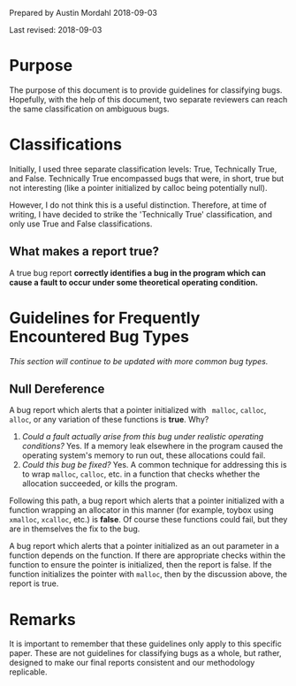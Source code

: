 Prepared by Austin Mordahl
2018-09-03

Last revised: 2018-09-03

# Purpose

The purpose of this document is to provide guidelines for classifying bugs. Hopefully, with the help of this document, two separate reviewers can reach the same classification on ambiguous bugs.

# Classifications

Initially, I used three separate classification levels: True, Technically True, and False. Technically True encompassed bugs that were, in short, true but not interesting (like a pointer initialized by calloc being potentially null).

However, I do not think this is a useful distinction. Therefore, at time of writing, I have decided to strike the 'Technically True' classification, and only use True and False classifications.

## What makes a report true?

A true bug report **correctly identifies a bug in the program which can cause a fault to occur under some theoretical operating condition.**

# Guidelines for Frequently Encountered Bug Types

*This section will continue to be updated with more common bug types.*

## Null Dereference

A bug report which alerts that a pointer initialized with ` malloc`, `calloc`, `alloc`, or any variation of these functions is **true**. Why?
1. *Could a fault actually arise from this bug under realistic operating conditions?* Yes. If a memory leak elsewhere in the program caused the operating system's memory to run out, these allocations could fail.
2. *Could this bug be fixed?* Yes. A common technique for addressing this is to wrap `malloc`, `calloc`, etc. in a function that checks whether the allocation succeeded, or kills the program.

Following this path, a bug report which alerts that a pointer initialized with a function wrapping an allocator in this manner (for example, toybox using `xmalloc`, `xcalloc`, etc.) is **false**. Of course these functions could fail, but they are in themselves the fix to the bug.

A bug report which alerts that a pointer initialized as an out parameter in a function depends on the function. If there are appropriate checks within the function to ensure the pointer is initialized, then the report is false. If the function initializes the pointer with `malloc`, then by the discussion above, the report is true.

# Remarks

It is important to remember that these guidelines only apply to this specific paper. These are not guidelines for classifying bugs as a whole, but rather, designed to make our final reports consistent and our methodology replicable.
